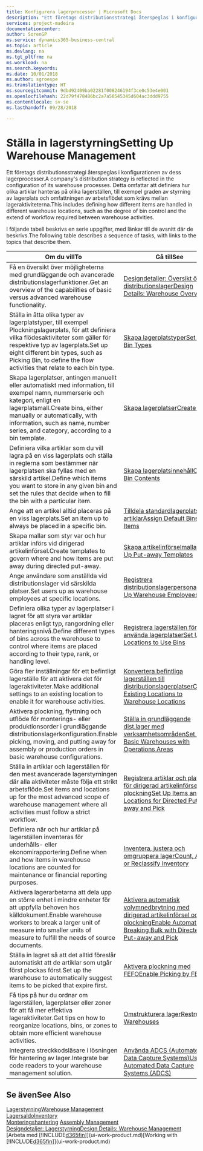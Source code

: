 ```yaml
---
title: Konfigurera lagerprocesser | Microsoft Docs
description: "Ett företags distributionsstrategi återspeglas i konfigurationen av dess lagerprocesser. Detta omfattar att definiera hur olika artiklar hanteras på olika lagerställen, till exempel graden av styrning av lagerplats och omfattningen av arbetsflödet som krävs mellan lageraktiviteterna."
services: project-madeira
documentationcenter: 
author: SorenGP
ms.service: dynamics365-business-central
ms.topic: article
ms.devlang: na
ms.tgt_pltfrm: na
ms.workload: na
ms.search.keywords: 
ms.date: 10/01/2018
ms.author: sgroespe
ms.translationtype: HT
ms.sourcegitcommit: 9dbd92409ba02281f008246194f3ce0c53e4e001
ms.openlocfilehash: 22d79f478486bc2a7a58545345d604ac3ddd9755
ms.contentlocale: sv-se
ms.lasthandoff: 09/28/2018

---
```

# <a name="setting-up-warehouse-management"></a><span data-ttu-id="32349-104">Ställa in lagerstyrning</span><span class="sxs-lookup"><span data-stu-id="32349-104">Setting Up Warehouse Management</span></span>
<span data-ttu-id="32349-105">Ett företags distributionsstrategi återspeglas i konfigurationen av dess lagerprocesser.</span><span class="sxs-lookup"><span data-stu-id="32349-105">A company's distribution strategy is reflected in the configuration of its warehouse processes.</span></span> <span data-ttu-id="32349-106">Detta omfattar att definiera hur olika artiklar hanteras på olika lagerställen, till exempel graden av styrning av lagerplats och omfattningen av arbetsflödet som krävs mellan lageraktiviteterna.</span><span class="sxs-lookup"><span data-stu-id="32349-106">This includes defining how different items are handled in different warehouse locations, such as the degree of bin control and the extend of workflow required between warehouse activities.</span></span>  

 <span data-ttu-id="32349-107">I följande tabell beskrivs en serie uppgifter, med länkar till de avsnitt där de beskrivs.</span><span class="sxs-lookup"><span data-stu-id="32349-107">The following table describes a sequence of tasks, with links to the topics that describe them.</span></span>   

|<span data-ttu-id="32349-108">**Om du vill**</span><span class="sxs-lookup"><span data-stu-id="32349-108">**To**</span></span>|<span data-ttu-id="32349-109">**Gå till**</span><span class="sxs-lookup"><span data-stu-id="32349-109">**See**</span></span>|  
|------------|-------------|  
|<span data-ttu-id="32349-110">Få en översikt över möjligheterna med grundläggande och avancerade distributionslagerfunktioner.</span><span class="sxs-lookup"><span data-stu-id="32349-110">Get an overview of the capabilities of basic versus advanced warehouse functionality.</span></span>|[<span data-ttu-id="32349-111">Designdetaljer: Översikt över distributionslager</span><span class="sxs-lookup"><span data-stu-id="32349-111">Design Details: Warehouse Overview</span></span>](design-details-warehouse-overview.md)|  
|<span data-ttu-id="32349-112">Ställa in åtta olika typer av lagerplatstyper, till exempel Plockningslagerplats, för att definiera vilka flödesaktiviteter som gäller för respektive typ av lagerplats.</span><span class="sxs-lookup"><span data-stu-id="32349-112">Set up eight different bin types, such as Picking Bin, to define the flow activities that relate to each bin type.</span></span>|[<span data-ttu-id="32349-113">Skapa lagerplatstyper</span><span class="sxs-lookup"><span data-stu-id="32349-113">Set Up Bin Types</span></span>](warehouse-how-to-set-up-bin-types.md)|  
|<span data-ttu-id="32349-114">Skapa lagerplatser, antingen manuellt eller automatiskt med information, till exempel namn, nummerserie och kategori, enligt en lagerplatsmall.</span><span class="sxs-lookup"><span data-stu-id="32349-114">Create bins, either manually or automatically, with information, such as name, number series, and category, according to a bin template.</span></span>|[<span data-ttu-id="32349-115">Skapa lagerplatser</span><span class="sxs-lookup"><span data-stu-id="32349-115">Create Bins</span></span>](warehouse-how-to-create-individual-bins.md)|  
|<span data-ttu-id="32349-116">Definiera vilka artiklar som du vill lagra på en viss lagerplats och ställa in reglerna som bestämmer när lagerplatsen ska fyllas med en särskild artikel.</span><span class="sxs-lookup"><span data-stu-id="32349-116">Define which items you want to store in any given bin and set the rules that decide when to fill the bin with a particular item.</span></span>|[<span data-ttu-id="32349-117">Skapa lagerplatsinnehåll</span><span class="sxs-lookup"><span data-stu-id="32349-117">Create Bin Contents</span></span>](warehouse-how-to-set-up-bin-contents.md)|  
|<span data-ttu-id="32349-118">Ange att en artikel alltid placeras på en viss lagerplats.</span><span class="sxs-lookup"><span data-stu-id="32349-118">Set an item up to always be placed in a specific bin.</span></span>|[<span data-ttu-id="32349-119">Tilldela standardlagerplatser till artiklar</span><span class="sxs-lookup"><span data-stu-id="32349-119">Assign Default Bins to Items</span></span>](warehouse-how-to-assign-default-bins-to-items.md)|
|<span data-ttu-id="32349-120">Skapa mallar som styr var och hur artiklar införs vid dirigerad artikelinförsel.</span><span class="sxs-lookup"><span data-stu-id="32349-120">Create templates to govern where and how items are put away during directed put-away.</span></span>|[<span data-ttu-id="32349-121">Skapa artikelinförselmallar</span><span class="sxs-lookup"><span data-stu-id="32349-121">Set Up Put-away Templates</span></span>](warehouse-how-to-set-up-put-away-templates.md)|
|<span data-ttu-id="32349-122">Ange användare som anställda vid distributionslager vid särskilda platser.</span><span class="sxs-lookup"><span data-stu-id="32349-122">Set users up as warehouse employees at specific locations.</span></span>|[<span data-ttu-id="32349-123">Registrera distributionslagerpersonal</span><span class="sxs-lookup"><span data-stu-id="32349-123">Set Up Warehouse Employees</span></span>](warehouse-how-to-set-up-warehouse-employees.md)|
|<span data-ttu-id="32349-124">Definiera olika typer av lagerplatser i lagret för att styra var artiklar placeras enligt typ, rangordning eller hanteringsnivå.</span><span class="sxs-lookup"><span data-stu-id="32349-124">Define different types of bins across the warehouse to control where items are placed according to their type, rank, or handling level.</span></span>|[<span data-ttu-id="32349-125">Registrera lagerställen för att använda lagerplatser</span><span class="sxs-lookup"><span data-stu-id="32349-125">Set Up Locations to Use Bins</span></span>](warehouse-how-to-set-up-locations-to-use-bins.md)|
|<span data-ttu-id="32349-126">Göra fler inställningar för ett befintligt lagerställe för att aktivera det för lageraktiviteter.</span><span class="sxs-lookup"><span data-stu-id="32349-126">Make additional settings to an existing location to enable it for warehouse activities.</span></span>|[<span data-ttu-id="32349-127">Konvertera befintliga lagerställen till distributionslagerplatser</span><span class="sxs-lookup"><span data-stu-id="32349-127">Convert Existing Locations to Warehouse Locations</span></span>](warehouse-how-to-convert-existing-locations-to-warehouse-locations.md)|
|<span data-ttu-id="32349-128">Aktivera plockning, flyttning och utflöde för monterings- eller produktionsorder i grundläggande distributionslagerkonfiguration.</span><span class="sxs-lookup"><span data-stu-id="32349-128">Enable picking, moving, and putting away for assembly or production orders in basic warehouse configurations.</span></span>|[<span data-ttu-id="32349-129">Ställa in grundläggande dist.lager med verksamhetsområden</span><span class="sxs-lookup"><span data-stu-id="32349-129">Set Up Basic Warehouses with Operations Areas</span></span>](warehouse-how-to-set-up-basic-warehouses-with-operations-areas.md)|  
|<span data-ttu-id="32349-130">Ställa in artiklar och lagerställen för den mest avancerade lagerstyrningen där alla aktiviteter måste följa ett strikt arbetsflöde.</span><span class="sxs-lookup"><span data-stu-id="32349-130">Set items and locations up for the most advanced scope of warehouse management where all activities must follow a strict workflow.</span></span>|[<span data-ttu-id="32349-131">Registrera artiklar och platser för dirigerad artikelinförsel och plockning</span><span class="sxs-lookup"><span data-stu-id="32349-131">Set Up Items and Locations for Directed Put-away and Pick</span></span>](warehouse-how-to-set-up-items-for-directed-put-away-and-pick.md)|  
|<span data-ttu-id="32349-132">Definiera när och hur artiklar på lagerställen inventeras för underhålls- eller ekonomirapportering.</span><span class="sxs-lookup"><span data-stu-id="32349-132">Define when and how items in warehouse locations are counted for maintenance or financial reporting purposes.</span></span>|[<span data-ttu-id="32349-133">Inventera, justera och omgruppera lager</span><span class="sxs-lookup"><span data-stu-id="32349-133">Count, Adjust, or Reclassify Inventory</span></span>](inventory-how-count-adjust-reclassify.md)|
|<span data-ttu-id="32349-134">Aktivera lagerarbetarna att dela upp en större enhet i mindre enheter för att uppfylla behoven hos källdokument.</span><span class="sxs-lookup"><span data-stu-id="32349-134">Enable warehouse workers to break a larger unit of measure into smaller units of measure to fulfill the needs of source documents.</span></span>|[<span data-ttu-id="32349-135">Aktivera automatisk volymnedbrytning med dirigerad artikelinförsel och plockning</span><span class="sxs-lookup"><span data-stu-id="32349-135">Enable Automatic Breaking Bulk with Directed Put-away and Pick</span></span>](warehouse-enable-automatic-breaking-bulk-with-directed-put-away-and-pick.md)|  
|<span data-ttu-id="32349-136">Ställa in lagret så att det alltid föreslår automatiskt att de artiklar som utgår först plockas först.</span><span class="sxs-lookup"><span data-stu-id="32349-136">Set up the warehouse to automatically suggest items to be picked that expire first.</span></span>|[<span data-ttu-id="32349-137">Aktivera plockning med FEFO</span><span class="sxs-lookup"><span data-stu-id="32349-137">Enable Picking by FEFO</span></span>](warehouse-picking-by-fefo.md)|
|<span data-ttu-id="32349-138">Få tips på hur du ordnar om lagerställen, lagerplatser eller zoner för att få mer effektiva lageraktiviteter.</span><span class="sxs-lookup"><span data-stu-id="32349-138">Get tips on how to reorganize locations, bins, or zones to obtain more efficient warehouse activities.</span></span>|[<span data-ttu-id="32349-139">Omstrukturera lager</span><span class="sxs-lookup"><span data-stu-id="32349-139">Restructure Warehouses</span></span>](warehouse-how-to-restructure-warehouses.md)|
|<span data-ttu-id="32349-140">Integrera streckkodsläsare i lösningen för hantering av lager.</span><span class="sxs-lookup"><span data-stu-id="32349-140">Integrate bar code readers to your warehouse management solution.</span></span>|[<span data-ttu-id="32349-141">Använda ADCS (Automated Data Capture Systems)</span><span class="sxs-lookup"><span data-stu-id="32349-141">Use Automated Data Capture Systems (ADCS)</span></span>](warehouse-use-automated-data-capture-systems-adcs.md)|

## <a name="see-also"></a><span data-ttu-id="32349-142">Se även</span><span class="sxs-lookup"><span data-stu-id="32349-142">See Also</span></span>  
[<span data-ttu-id="32349-143">Lagerstyrning</span><span class="sxs-lookup"><span data-stu-id="32349-143">Warehouse Management</span></span>](warehouse-manage-warehouse.md)  
[<span data-ttu-id="32349-144">Lagersaldo</span><span class="sxs-lookup"><span data-stu-id="32349-144">Inventory</span></span>](inventory-manage-inventory.md)  
<span data-ttu-id="32349-145">[Monteringshantering](assembly-assemble-items.md)  </span><span class="sxs-lookup"><span data-stu-id="32349-145">[Assembly Management](assembly-assemble-items.md)  </span></span>  
[<span data-ttu-id="32349-146">Designdetaljer: Lagerstyrning</span><span class="sxs-lookup"><span data-stu-id="32349-146">Design Details: Warehouse Management</span></span>](design-details-warehouse-management.md)  
<span data-ttu-id="32349-147">[Arbeta med [!INCLUDE[d365fin](includes/d365fin_md.md)]](ui-work-product.md)</span><span class="sxs-lookup"><span data-stu-id="32349-147">[Working with [!INCLUDE[d365fin](includes/d365fin_md.md)]](ui-work-product.md)</span></span>

